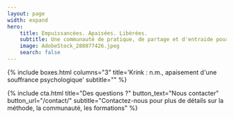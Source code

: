 ```yaml
---
layout: page
width: expand
hero:
    title: Empuissancées. Apaisées. Libérées.
    subtitle: Une communauté de pratique, de partage et d'entraide pour l'apaisement des souffrances individuelles
    image: AdobeStock_288077426.jpeg
    search: false
---
```


{% include boxes.html columns="3" title='Krink : n.m., apaisement d'une souffrance psychologique' subtitle="" %}

<!---
{% include featured.html tag="featured" title="Popular Articles" subtitle="Selected featured articles to get you started fast in Jekyll" %}

{% include videos.html columns="2" title="Video Tutorials" subtitle="Watch screencasts to get you started fast with Jekyll" %}

{% include faqs.html multiple="true" title="Frequently asked questions" category="presale" subtitle="Find quicke answers to frequent pre-sale questions asked by customers" %}
{% include team.html authors="evan, john, sara, alex, tom, daniel" title="We are here to help" subtitle="Our team is just an email away ready to answer your questions" %}
-->
{% include cta.html title="Des questions ?" button_text="Nous contacter" button_url="/contact/" subtitle="Contactez-nous pour plus de détails sur la méthode, la communauté, les formations" %}

